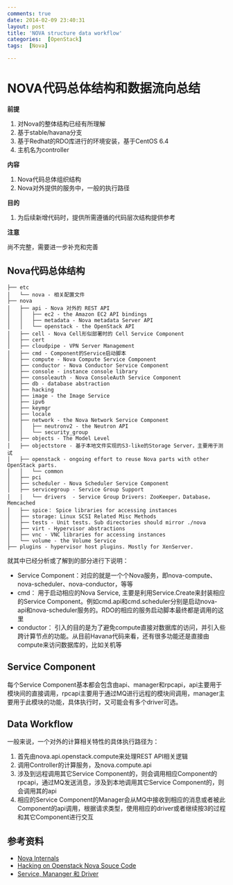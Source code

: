 ```yaml
---
comments: true
date: 2014-02-09 23:40:31
layout: post
title: 'NOVA structure data workflow'
categories:  [OpenStack]
tags:  [Nova]

---
```


# NOVA代码总体结构和数据流向总结 #

**前提**

1. 对Nova的整体结构已经有所理解
2. 基于stable/havana分支
3. 基于Redhat的RDO库进行的环境安装，基于CentOS 6.4
4. 主机名为controller

**内容**

1. Nova代码总体组织结构
2. Nova对外提供的服务中，一般的执行路径

**目的**

1. 为后续新增代码时，提供所需遵循的代码层次结构提供参考

**注意**

尚不完整，需要进一步补充和完善

## Nova代码总体结构 ##

```
├── etc
│   └── nova - 相关配置文件
├── nova
│   ├── api - Nova 对外的 REST API
│   │   ├── ec2 - the Amazon EC2 API bindings
│   │   ├── metadata - Nova metadata Server API 
│   │   └── openstack - the OpenStack API
│   ├── cell - Nova Cell形似部署时的 Cell Service Component
│   ├── cert
│   ├── cloudpipe - VPN Server Management
│   ├── cmd - Component的Service启动脚本
│   ├── compute - Nova Compute Service Component
│   ├── conductor - Nova Conductor Service Component
│   ├── console - instance console library
│   ├── consoleauth - Nova ConsoleAuth Service Component
│   ├── db - database abstraction
│   ├── hacking
│   ├── image - the Image Service
│   ├── ipv6
│   ├── keymgr
│   ├── locale
│   ├── network - the Nova Network Service Component
│   │   ├── neutronv2 - the Neutron API
│   │   └── security_group
│   ├── objects - The Model Level
│   ├── objectstore - 基于本地文件实现的S3-like的Storage Server，主要用于测试
│   ├── openstack - ongoing effort to reuse Nova parts with other OpenStack parts.
│   │   └── common
│   ├── pci
│   ├── scheduler - Nova Scheduler Service Component
│   ├── servicegroup - Service Group Support
│   │   └── drivers  - Service Group Drivers: ZooKeeper，Database，Memcached
│   ├── spice： Spice libraries for accessing instances
│   ├── storage: Linux SCSI Related Misc Methods
│   ├── tests - Unit tests. Sub directories should mirror ./nova
│   ├── virt - Hypervisor abstractions
│   ├── vnc - VNC libraries for accessing instances
│   └── volume - the Volume Service
├── plugins - hypervisor host plugins. Mostly for XenServer.
```

就其中已经分析或了解到的部分进行下说明：

* Service Component：对应的就是一个个Nova服务，即nova-compute、nova-scheduler、nova-conductor，等等
* cmd： 用于启动相应的Nova Service, 主要是利用Service.Create来封装相应的Service Component。例如cmd.api和cmd.scheduler分别是启动nova-api和nova-scheduler服务的。RDO的相应的服务启动脚本最终都是调用的这里
* conductor： 引入的目的是为了避免compute直接对数据库的访问，并引入些跨计算节点的功能。从目前Havana代码来看，还有很多功能还是直接由compute来访问数据库的，比如关机等

## Service Component ##

每个Service Component基本都会包含由api、manager和rpcapi，api主要用于模块间的直接调用，rpcapi主要用于通过MQ进行远程的模块间调用，manager主要用于此模块的功能，具体执行时，又可能会有多个driver可选。

## Data Workflow ##


一般来说，一个对外的计算相关特性的具体执行路径为：

1. 首先由nova.api.openstack.compute来处理REST API相关逻辑
2. 调用Controller的计算服务，及nova.compute.api
3. 涉及到远程调用其它Service Component的，则会调用相应Component的rpcapi，通过MQ发送消息，涉及到本地调用其它Service Component的，则会调用其的api
4. 相应的Service Component的Manager会从MQ中接收到相应的消息或者被此Component的api调用，根据请求类型，使用相应的driver或者继续按3的过程和其它Component进行交互


## 参考资料 ##

* [Nova Internals](http://www.sandywalsh.com/2012/04/openstack-nova-internals-pt1-overview.html)
* [Hacking on Openstack Nova Souce Code](http://www.slideshare.net/lzyeval/hacking-on-openstacks-nova-source-code)
* [Service, Mananger 和 Driver](http://docs.openstack.org/developer/nova/devref/services.html)
